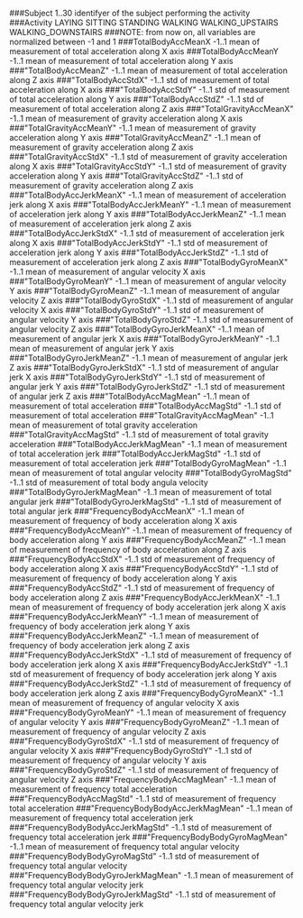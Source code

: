 ###Subject
1..30 identifyer of the subject performing the activity
###Activity
	LAYING
	SITTING
	STANDING
	WALKING
	WALKING_UPSTAIRS
	WALKING_DOWNSTAIRS
###NOTE: from now on, all variables are normalized between -1 and 1
###TotalBodyAccMeanX
	-1..1 mean of measurement of total acceleration along X axis
###TotalBodyAccMeanY
	-1..1 mean of measurement of total acceleration along Y axis
###"TotalBodyAccMeanZ"
	-1..1 mean of measurement of total acceleration along Z axis
###"TotalBodyAccStdX"
	-1..1 std of measurement of total acceleration along X axis
###"TotalBodyAccStdY"
	-1..1 std of measurement of total acceleration along Y axis
###"TotalBodyAccStdZ"
	-1..1 std of measurement of total acceleration along Z axis
###"TotalGravityAccMeanX"
	-1..1 mean of measurement of gravity acceleration along X axis
###"TotalGravityAccMeanY"
	-1..1 mean of measurement of gravity acceleration along Y axis
###"TotalGravityAccMeanZ"
	-1..1 mean of measurement of gravity acceleration along Z axis
###"TotalGravityAccStdX"
	-1..1 std of measurement of gravity acceleration along X axis
###"TotalGravityAccStdY"
	-1..1 std of measurement of gravity acceleration along Y axis
###"TotalGravityAccStdZ"
	-1..1 std of measurement of gravity acceleration along Z axis
###"TotalBodyAccJerkMeanX"
	-1..1 mean of measurement of acceleration jerk along X axis
###"TotalBodyAccJerkMeanY"
	-1..1 mean of measurement of acceleration jerk along Y axis
###"TotalBodyAccJerkMeanZ"
	-1..1 mean of measurement of acceleration jerk along Z axis
###"TotalBodyAccJerkStdX"
	-1..1 std of measurement of acceleration jerk along X axis
###"TotalBodyAccJerkStdY"
	-1..1 std of measurement of acceleration jerk along Y axis
###"TotalBodyAccJerkStdZ"
	-1..1 std of measurement of acceleration jerk along Z axis
###"TotalBodyGyroMeanX"
	-1..1 mean of measurement of angular velocity X axis
###"TotalBodyGyroMeanY"
	-1..1 mean of measurement of angular velocity Y axis
###"TotalBodyGyroMeanZ"
	-1..1 mean of measurement of angular velocity Z axis
###"TotalBodyGyroStdX"
	-1..1 std of measurement of angular velocity X axis
###"TotalBodyGyroStdY"
	-1..1 std of measurement of angular velocity Y axis
###"TotalBodyGyroStdZ"
	-1..1 std of measurement of angular velocity Z axis
###"TotalBodyGyroJerkMeanX"
	-1..1 mean of measurement of angular jerk X axis
###"TotalBodyGyroJerkMeanY"
	-1..1 mean of measurement of angular jerk Y axis
###"TotalBodyGyroJerkMeanZ"
	-1..1 mean of measurement of angular jerk Z axis
###"TotalBodyGyroJerkStdX"
	-1..1 std of measurement of angular jerk X axis
###"TotalBodyGyroJerkStdY"
	-1..1 std of measurement of angular jerk Y axis
###"TotalBodyGyroJerkStdZ"
	-1..1 std of measurement of angular jerk Z axis
###"TotalBodyAccMagMean"
	-1..1 mean of measurement of total acceleration
###"TotalBodyAccMagStd"
	-1..1 std of measurement of total acceleration
###"TotalGravityAccMagMean"
	-1..1 mean of measurement of total gravity acceleration
###"TotalGravityAccMagStd"
	-1..1 std of measurement of total gravity acceleration
###"TotalBodyAccJerkMagMean"
	-1..1 mean of measurement of total  acceleration jerk
###"TotalBodyAccJerkMagStd"
	-1..1 std of measurement of total acceleration jerk
###"TotalBodyGyroMagMean"
	-1..1 mean of measurement of total angular velocity
###"TotalBodyGyroMagStd"
	-1..1 std of measurement of total body angula velocity
###"TotalBodyGyroJerkMagMean"
	-1..1 mean of measurement of total angular jerk
###"TotalBodyGyroJerkMagStd"
	-1..1 std of measurement of total angular jerk
###"FrequencyBodyAccMeanX"
	-1..1 mean of measurement of frequency of body acceleration along X axis
###"FrequencyBodyAccMeanY"
	-1..1 mean of measurement of frequency of body acceleration along Y axis
###"FrequencyBodyAccMeanZ"
	-1..1 mean of measurement of frequency of body acceleration along Z axis
###"FrequencyBodyAccStdX"
	-1..1 std of measurement of frequency of body acceleration along X axis
###"FrequencyBodyAccStdY"
	-1..1 std of measurement of frequency of body acceleration along Y axis
###"FrequencyBodyAccStdZ"
	-1..1 std of measurement of frequency of body acceleration along Z axis
###"FrequencyBodyAccJerkMeanX"
	-1..1 mean of measurement of frequency of body acceleration jerk along X axis
###"FrequencyBodyAccJerkMeanY"
	-1..1 mean of measurement of frequency of body acceleration jerk along Y axis
###"FrequencyBodyAccJerkMeanZ"
	-1..1 mean of measurement of frequency of body acceleration jerk along Z axis
###"FrequencyBodyAccJerkStdX"
	-1..1 std of measurement of frequency of body acceleration jerk along X axis
###"FrequencyBodyAccJerkStdY"
	-1..1 std of measurement of frequency of body acceleration jerk along Y axis
###"FrequencyBodyAccJerkStdZ"
	-1..1 std of measurement of frequency of body acceleration jerk along Z axis
###"FrequencyBodyGyroMeanX"
	-1..1 mean of measurement of frequency of angular velocity X axis
###"FrequencyBodyGyroMeanY"
	-1..1 mean of measurement of frequency of angular velocity Y axis
###"FrequencyBodyGyroMeanZ"
	-1..1 mean of measurement of frequency of angular velocity Z axis
###"FrequencyBodyGyroStdX"
	-1..1 std of measurement of frequency of angular velocity X axis
###"FrequencyBodyGyroStdY"
	-1..1 std of measurement of frequency of angular velocity Y axis
###"FrequencyBodyGyroStdZ"
	-1..1 std of measurement of frequency of angular velocity Z axis
###"FrequencyBodyAccMagMean"
	-1..1 mean of measurement of frequency total acceleration
###"FrequencyBodyAccMagStd"
	-1..1 std of measurement of frequency total acceleration
###"FrequencyBodyBodyAccJerkMagMean"
	-1..1 mean of measurement of frequency total acceleration jerk
###"FrequencyBodyBodyAccJerkMagStd"
	-1..1 std of measurement of frequency total acceleration jerk
###"FrequencyBodyBodyGyroMagMean"
	-1..1 mean of measurement of frequency total angular velocity
###"FrequencyBodyBodyGyroMagStd"
	-1..1 std of measurement of frequency total angular velocity
###"FrequencyBodyBodyGyroJerkMagMean"
	-1..1 mean of measurement of frequency total angular velocity jerk
###"FrequencyBodyBodyGyroJerkMagStd"
	-1..1 std of measurement of frequency total angular velocity jerk